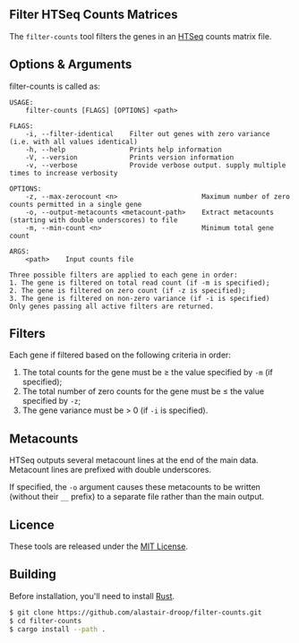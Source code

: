 ## Filter HTSeq Counts Matrices

The `filter-counts` tool filters the genes in an [HTSeq](https://htseq.readthedocs.io/en/master/count.html#count) counts matrix file.

## Options & Arguments

filter-counts is called as:

~~~
USAGE:
    filter-counts [FLAGS] [OPTIONS] <path>

FLAGS:
    -i, --filter-identical    Filter out genes with zero variance (i.e. with all values identical)
    -h, --help                Prints help information
    -V, --version             Prints version information
    -v, --verbose             Provide verbose output. supply multiple times to increase verbosity

OPTIONS:
    -z, --max-zerocount <n>                     Maximum number of zero counts permitted in a single gene
    -o, --output-metacounts <metacount-path>    Extract metacounts (starting with double underscores) to file
    -m, --min-count <n>                         Minimum total gene count

ARGS:
    <path>    Input counts file

Three possible filters are applied to each gene in order:
1. The gene is filtered on total read count (if -m is specified);
2. The gene is filtered on zero count (if -z is specified);
3. The gene is filtered on non-zero variance (if -i is specified)
Only genes passing all active filters are returned.
~~~

## Filters

Each gene if filtered based on the following criteria in order:

1. The total counts for the gene must be ≥ the value specified by `-m` (if specified);
2. The total number of zero counts for the gene must be ≤ the value specified by `-z`;
3. The gene variance must be > 0 (if `-i` is specified).

## Metacounts

HTSeq outputs several metacount lines at the end of the main data. Metacount lines are prefixed with double underscores. 

If specified, the `-o` argument causes these metacounts to be written (without their `__` prefix) to a separate file rather than the main output.

## Licence

These tools are released under the [MIT License](https://opensource.org/licenses/MIT).

## Building

Before installation, you'll need to install [Rust](https://www.rust-lang.org/).

~~~bash
$ git clone https://github.com/alastair-droop/filter-counts.git
$ cd filter-counts
$ cargo install --path .
~~~
